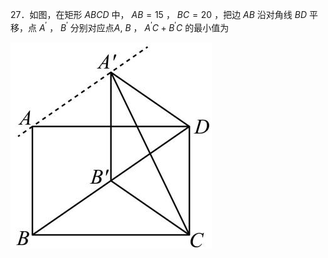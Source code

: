 27．如图，在矩形 $A B C D$ 中， $A B = 1 5$ ， $B C = 2 0$ ，把边 $A B$ 沿对角线 $B D$ 平移，点 $A ^ { \prime }$ ， $B ^ { \prime }$ 分别对应点$A , \ B$ ， $A ^ { \prime } C + B ^ { \prime } C$ 的最小值为

![](<../../qs_image_DB/专题2-1__将军饮马等8类常见最值问题（解析版）/8732ca374f9c2575769ffc1a39cce8948fe78771af6edf1786bf833394852f8f.jpg>)
